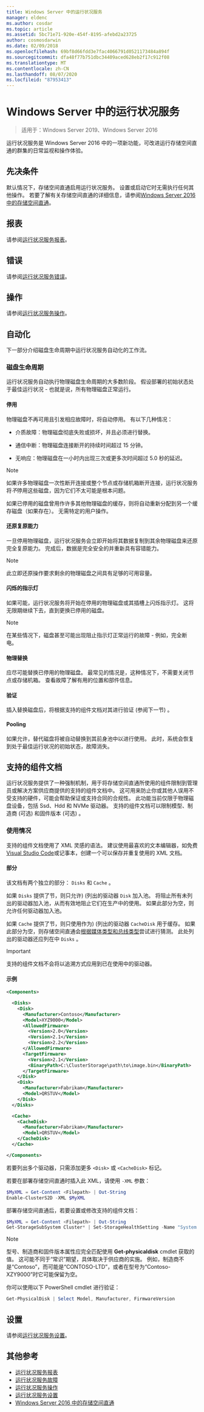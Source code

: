 ```yaml
---
title: Windows Server 中的运行状况服务
manager: eldenc
ms.author: cosdar
ms.topic: article
ms.assetid: 5bc71e71-920e-454f-8195-afebd2a23725
author: cosmosdarwin
ms.date: 02/09/2018
ms.openlocfilehash: 69bf8d66fdd3e7fac4066791d0521173484a894f
ms.sourcegitcommit: dfa48f77b751dbc34409aced628eb2f17c912f08
ms.translationtype: MT
ms.contentlocale: zh-CN
ms.lasthandoff: 08/07/2020
ms.locfileid: "87953413"
---
```

# <a name="health-service-in-windows-server"></a>Windows Server 中的运行状况服务

> 适用于：Windows Server 2019、Windows Server 2016

运行状况服务是 Windows Server 2016 中的一项新功能，可改进运行存储空间直通的群集的日常监视和操作体验。

## <a name="prerequisites"></a>先决条件

默认情况下，存储空间直通启用运行状况服务。 设置或启动它时无需执行任何其他操作。 若要了解有关存储空间直通的详细信息，请参阅[Windows Server 2016 中的存储空间直通](../storage/storage-spaces/storage-spaces-direct-overview.md)。

## <a name="reports"></a>报表

请参阅[运行状况服务报表](health-service-reports.md)。

## <a name="faults"></a>错误

请参阅[运行状况服务错误](health-service-faults.md)。

## <a name="actions"></a>操作

请参阅[运行状况服务操作](health-service-actions.md)。

## <a name="automation"></a>自动化

下一部分介绍磁盘生命周期中运行状况服务自动化的工作流。

### <a name="disk-lifecycle"></a>磁盘生命周期

运行状况服务自动执行物理磁盘生命周期的大多数阶段。 假设部署的初始状态处于最佳运行状况 - 也就是说，所有物理磁盘正常运行。

#### <a name="retirement"></a>停用

物理磁盘不再可用且引发相应故障时，将自动停用。 有以下几种情况：

-   介质故障：物理磁盘彻底失败或损坏，并且必须进行替换。

-   通信中断：物理磁盘连接断开的持续时间超过 15 分钟。

-   无响应：物理磁盘在一小时内出现三次或更多次时间超过 5.0 秒的延迟。

>[!NOTE]
> 如果许多物理磁盘一次性断开连接或整个节点或存储机箱断开连接，运行状况服务将*不*停用这些磁盘，因为它们不太可能是根本问题。

如果已停用的磁盘曾用作许多其他物理磁盘的缓存，则将自动重新分配到另一个缓存磁盘（如果存在）。 无需特定的用户操作。

#### <a name="restoring-resiliency"></a>还原复原能力

一旦停用物理磁盘，运行状况服务会立即开始将其数据复制到其余物理磁盘来还原完全复原能力。 完成后，数据是完全安全的并重新具有容错能力。

>[!NOTE]
> 此立即还原操作要求剩余的物理磁盘之间具有足够的可用容量。

#### <a name="blinking-the-indicator-light"></a>闪烁的指示灯

如果可能，运行状况服务将开始在停用的物理磁盘或其插槽上闪烁指示灯。 这将无限期继续下去，直到更换已停用的磁盘。

>[!NOTE]
> 在某些情况下，磁盘甚至可能出现阻止指示灯正常运行的故障 - 例如，完全断电。

#### <a name="physical-replacement"></a>物理替换

应尽可能替换已停用的物理磁盘。 最常见的情况是，这种情况下，不需要关闭节点或存储机箱。 查看故障了解有用的位置和部件信息。

#### <a name="verification"></a>验证

插入替换磁盘后，将根据支持的组件文档对其进行验证 (参阅下一节) 。

#### <a name="pooling"></a>Pooling

如果允许，替代磁盘将被自动替换到其前身池中以进行使用。 此时，系统会恢复到处于最佳运行状况的初始状态，故障消失。

## <a name="supported-components-document"></a>支持的组件文档

运行状况服务提供了一种强制机制，用于将存储空间直通所使用的组件限制到管理员或解决方案供应商提供的支持的组件文档中。 这可用来防止你或其他人误用不受支持的硬件，可能会帮助保证或支持合同的合规性。 此功能当前仅限于物理磁盘设备，包括 Ssd、Hdd 和 NVMe 驱动器。 支持的组件文档可以限制模型、制造商 (可选) 和固件版本 (可选) 。

### <a name="usage"></a>使用情况

支持的组件文档使用了 XML 灵感的语法。 建议使用最喜欢的文本编辑器，如免费[Visual Studio Code](https://code.visualstudio.com/)或记事本，创建一个可以保存并重复使用的 XML 文档。

#### <a name="sections"></a>部分

该文档有两个独立的部分： `Disks` 和 `Cache` 。

如果 `Disks` 提供了节，则只允许)  (列出的驱动器 `Disk` 加入池。 将阻止所有未列出的驱动器加入池，从而有效地阻止它们在生产中的使用。 如果此部分为空，则允许任何驱动器加入池。

如果 `Cache` 提供了节，则只使用作为)  (列出的驱动器 `CacheDisk` 用于缓存。 如果此部分为空，则存储空间直通会[根据媒体类型和总线类型](../storage/storage-spaces/understand-the-cache.md#cache-drives-are-selected-automatically)尝试进行猜测。 此处列出的驱动器还应列在中 `Disks` 。

>[!IMPORTANT]
> 支持的组件文档不会将以追溯方式应用到已在使用中的驱动器。

#### <a name="example"></a>示例

```XML
<Components>

  <Disks>
    <Disk>
      <Manufacturer>Contoso</Manufacturer>
      <Model>XYZ9000</Model>
      <AllowedFirmware>
        <Version>2.0</Version>
        <Version>2.1</Version>
        <Version>2.2</Version>
      </AllowedFirmware>
      <TargetFirmware>
        <Version>2.1</Version>
        <BinaryPath>C:\ClusterStorage\path\to\image.bin</BinaryPath>
      </TargetFirmware>
    </Disk>
    <Disk>
      <Manufacturer>Fabrikam</Manufacturer>
      <Model>QRSTUV</Model>
    </Disk>
  </Disks>

  <Cache>
    <CacheDisk>
      <Manufacturer>Fabrikam</Manufacturer>
      <Model>QRSTUV</Model>
    </CacheDisk>
  </Cache>

</Components>

```

若要列出多个驱动器，只需添加更多 `<Disk>` 或 `<CacheDisk>` 标记。

若要在部署存储空间直通时插入此 XML，请使用 `-XML` 参数：

```PowerShell
$MyXML = Get-Content <Filepath> | Out-String
Enable-ClusterS2D -XML $MyXML
```

部署存储空间直通后，若要设置或修改支持的组件文档：

```PowerShell
$MyXML = Get-Content <Filepath> | Out-String
Get-StorageSubSystem Cluster* | Set-StorageHealthSetting -Name "System.Storage.SupportedComponents.Document" -Value $MyXML
```

>[!NOTE]
>型号、制造商和固件版本属性应完全匹配使用 **Get-physicaldisk** cmdlet 获取的值。 这可能不同于“常识”期望，具体取决于供应商的实施。 例如，制造商不是“Contoso”，而可能是“CONTOSO-LTD”，或者在型号为“Contoso-XZY9000”时它可能保留为空。

你可以使用以下 PowerShell cmdlet 进行验证：

```PowerShell
Get-PhysicalDisk | Select Model, Manufacturer, FirmwareVersion
```

## <a name="settings"></a>设置

请参阅[运行状况服务设置](health-service-settings.md)。

## <a name="additional-references"></a>其他参考

- [运行状况服务报表](health-service-reports.md)
- [运行状况服务故障](health-service-faults.md)
- [运行状况服务操作](health-service-actions.md)
- [运行状况服务设置](health-service-settings.md)
- [Windows Server 2016 中的存储空间直通](../storage/storage-spaces/storage-spaces-direct-overview.md)
